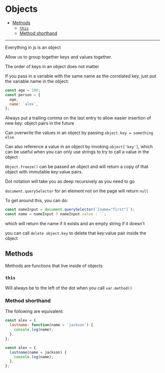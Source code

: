 # Objects <!-- omit in toc -->

- [Methods](#methods)
  - [`this`](#this)
  - [Method shorthand](#method-shorthand)

---

Everything in js is an object

Allow us to group together keys and values together.

The order of keys in an object does not matter

If you pass in a variable with the same name as the correlated key, just put the variable name in the object:

```javascript
const age = 100;
const person = {
  age,
  name: `alex`,
};
```

Always put a trailing comma on the last entry to allow easier insertion of new key: object pairs in the future

Can overwrite the values in an object by passing `object.key = something else`

Can also reference a value in an object by invoking `object['key']`, which can be useful when you can only use strings to try to call a value in the object

`Object.freeze()` can be passed an object and will return a copy of that object with immutable key:value pairs.

Dot notation will take you as deep recursively as you need to go

`document.querySelector` for an element not on the page will return `null`

To get around this, you can do:

```javascript
const nameInput = document.querySelector(`[name="first"]`);
const name = nameInput ? nameInput.value : ``;
```

which will return the name if it exists and an empty string if it doesn't

you can call `delete object.key` to delete that key:value pair inside the object

## Methods

Methods are functions that live inside of objects

### `this`

Will always be to the left of the dot when you call `var.method()`

### Method shorthand

The following are equivalent:

```javascript
const alex = {
  lastname: function(name = `jackson`) {
    console.log(name);
  },
};
```

```javascript
const alex = {
  lastname(name = jackson) {
    console.log(name);
  },
};
```
